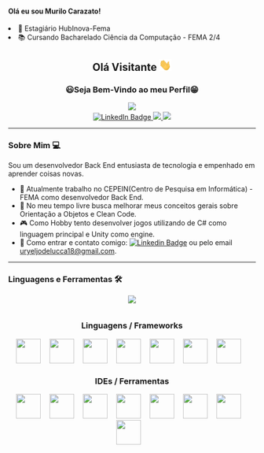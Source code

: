 
<h4>Olá eu sou Murilo Carazato!</h4>
<li>🔭 Estagiário HubInova-Fema</li>
<li>📚 Cursando Bacharelado Ciência da Computação - FEMA 2/4</li>
<!--
<br>
<div align="center">
        <img height="180em" src="https://github-readme-stats.vercel.app/api?username=Murilo-Carazato&show_icons=true&show_icons=true&theme=nightowl&include_all_commits=true&count_private=true" />
        <img height="180em" src="https://github-readme-stats.vercel.app/api/top-langs/?username=Murilo-Carazato&layout=compact&langs_count=7&theme=nightowl" />
</div>
<br>
<div style="display: flex; gap:5px;" align="center">
    <img height="30" width="35" src="https://raw.githubusercontent.com/github/explore/56a826d05cf762b2b50ecbe7d492a839b04f3fbf/topics/laravel/laravel.png">
    <img height="30" width="35" src="https://avatars.githubusercontent.com/u/67109815?s=280&v=4">
    <img height="30" width="35" src="https://avatars.githubusercontent.com/u/51960834?s=280&v=4">
    <img height="30" width="35" src="https://avatars.githubusercontent.com/u/59030169?s=280&v=4">
</div>
<br>
<div style="display: flex; gap:2px; " align="center">
    <a href="https://instagram.com/" target="_blank"><img src="https://img.shields.io/badge/-Instagram-%23E4405F?style=for-the-badge&logo=instagram&logoColor=white"></a>
    <a href="mailto:murilocarazatoo@gmail.com"><img src="https://img.shields.io/badge/-Gmail-%23333?style=for-the-badge&logo=gmail&logoColor=white"></a>
    <a href="https://linkedin.com/in/" target="_blank"><img src="https://img.shields.io/badge/-LinkedIn-%230077B5?style=for-the-badge&logo=linkedin&logoColor=white"></a>
</div>
 -->

 <div align="center">
  <h2>Olá Visitante <img src = "https://raw.githubusercontent.com/ABSphreak/ABSphreak/master/gifs/Hi.gif" width="25px"> </h2>
  <h3>😃Seja Bem-Vindo ao meu Perfil😁</h3>
</div>

<div align="center">
  <img src="https://media1.giphy.com/media/v1.Y2lkPTc5MGI3NjExb3k5dmJlbzVwZmNoNjJvenRubGs4b2EwaTd5OWxqem1haTMzbzNlNiZlcD12MV9pbnRlcm5hbF9naWZfYnlfaWQmY3Q9Zw/qgQUggAC3Pfv687qPC/giphy.gif" width="200"><br>
  <a href="https://www.linkedin.com/in/uryel-jó-de-lucca-araujo-de-oliveira-116560269/" target="_blank">
    <img src="https://img.shields.io/badge/LinkedIn-blue?style=for-the-badge&logo=linkedin&logoColor=white" alt="LinkedIn Badge"/>
  </a>
  <a href="https://www.instagram.com/uryel_0910/" target="_blank">
    <img src="https://img.shields.io/badge/Instagram-E4405F?style=for-the-badge&logo=instagram&logoColor=white"/>
  </a>
  <a href="https://www.twitch.tv/uryel0910" target="_blank">
    <img src="https://img.shields.io/badge/Twitch-9146FF?style=for-the-badge&logo=twitch&logoColor=white"/>
  </a>
</div>


---
### Sobre Mim 💻
Sou um desenvolvedor Back End entusiasta de tecnologia e empenhado em aprender coisas novas.

- 💼 Atualmente trabalho no CEPEIN(Centro de Pesquisa em Informática) - FEMA como desenvolvedor Back End.
- 🔭 No meu tempo livre busca melhorar meus conceitos gerais sobre Orientação a Objetos e Clean Code.
- 🎮 Como Hobby tento desenvolver jogos utilizando de C# como linguagem principal e Unity como engine.
- 📩 Como entrar e contato comigo: [![Linkedin Badge](https://img.shields.io/badge/-UryelJo-blue?style=flat&logo=Linkedin&logoColor=white)](https://www.linkedin.com/in/uryel-jó-de-lucca-araujo-de-oliveira-116560269/) ou pelo email uryeljodelucca18@gmail.com.
---
### Linguagens e Ferramentas 🛠

<div align="center">
  <img src="https://github-readme-stats-eight-theta.vercel.app/api/top-langs/?username=UryelJo&layout=compact&langs_count=6&theme=tokyonight">          
</div>

<h6></h6>

<div align="center">
  <h3>Linguagens / Frameworks</h3>
  <img src="https://cdn.jsdelivr.net/gh/devicons/devicon@latest/icons/spring/spring-original.svg" width="50" height="50" />
  <img width="10">
  <img src="https://cdn.jsdelivr.net/gh/devicons/devicon@latest/icons/java/java-original.svg" width="50" height="50"/>
  <img width="10">
  <img src="https://cdn.jsdelivr.net/gh/devicons/devicon@latest/icons/html5/html5-original.svg" width="50" height="50" />
  <img width="10">
  <img src="https://cdn.jsdelivr.net/gh/devicons/devicon@latest/icons/css3/css3-original.svg" width="50" height="50" />
  <img width="10">
  <img src="https://cdn.jsdelivr.net/gh/devicons/devicon@latest/icons/csharp/csharp-original.svg"  width="50" height="50"/>
  <img width="10">
  <img src="https://cdn.jsdelivr.net/gh/devicons/devicon@latest/icons/cplusplus/cplusplus-original.svg" width="50" height="50"/>
  <img width="10">
  <img src="https://cdn.jsdelivr.net/gh/devicons/devicon@latest/icons/git/git-original.svg" width="50" height="50" />
  <img width="10">
  <h3>IDEs / Ferramentas</h3>
  <img src="https://cdn.jsdelivr.net/gh/devicons/devicon@latest/icons/unity/unity-original.svg" width="50" height="50"/>
  <img width="10">
  <img src="https://cdn.jsdelivr.net/gh/devicons/devicon@latest/icons/postgresql/postgresql-original.svg"width="50" height="50" />
  <img width="10">
  <img src="https://cdn.jsdelivr.net/gh/devicons/devicon@latest/icons/insomnia/insomnia-original.svg" width="50" height="50" />
  <img width="10">
  <img src="https://cdn.jsdelivr.net/gh/devicons/devicon@latest/icons/intellij/intellij-original.svg" width="50" height="50" />
  <img width="10">
  <img src="https://cdn.jsdelivr.net/gh/devicons/devicon@latest/icons/clion/clion-original.svg" width="50" height="50" />
  <img width="10">
  <img src="https://cdn.jsdelivr.net/gh/devicons/devicon@latest/icons/gitlab/gitlab-original.svg" width="50" height="50"/>
  <img width="10">
  <img src="https://cdn.jsdelivr.net/gh/devicons/devicon@latest/icons/vscode/vscode-original.svg" width="50" height="50" />
  <img width="10">
  <img src="https://cdn.jsdelivr.net/gh/devicons/devicon@latest/icons/eclipse/eclipse-original.svg" width="50" height="50" />
  <img width="10">
</div>
